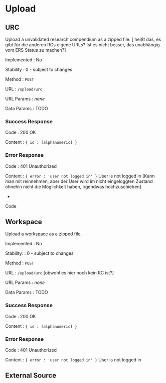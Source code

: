 # Upload

## URC

Upload a unvalidated research compendium as a zipped file. [ heißt das, es gibt für die anderen RCs eigene URLs? Ist es nicht besser, das unabhängig vom ERS Status zu machen?]

Implemented
: No

Stability
: 0 - subject to changes

Method
: `POST`

URL
: `/upload/urc`

URL Params
: _none_

Data Params
: TODO

### Success Response

Code
: 200 OK

Content
: `{ id : [alphanumeric] }`

### Error Response

Code
: 401 Unauthorized

Content
: `{ error : 'user not logged in' }`
     User is not logged in [Kann man mit reinnehmen, aber der User wird im nicht eingeloggten Zustand ohnehin nicht die Möglichkeit haben, irgendwas hochzuschieben]

-

Code


## Workspace

Upload a workspace as a zipped file.

Implemented
: No

Stability:
: 0 - subject to changes

Method
: `POST`

URL
: `/upload/urc` [obwohl es hier noch kein RC ist?]

URL Params
: _none_

Data Params
: TODO

### Success Response

Code
: 200 OK

Content
: `{ id : [alphanumeric] }`

### Error Response

Code
: 401 Unauthorized

Content
: `{ error : 'user not logged in' }`
   User is not logged in

## External Source
